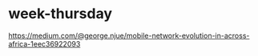 # week-thursday

https://medium.com/@george.njue/mobile-network-evolution-in-across-africa-1eec36922093
